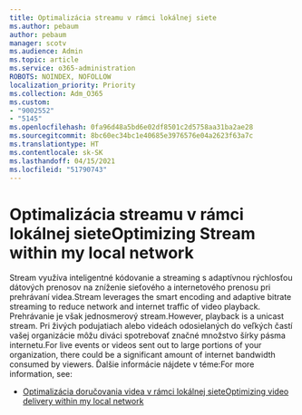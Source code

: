 ```yaml
---
title: Optimalizácia streamu v rámci lokálnej siete
ms.author: pebaum
author: pebaum
manager: scotv
ms.audience: Admin
ms.topic: article
ms.service: o365-administration
ROBOTS: NOINDEX, NOFOLLOW
localization_priority: Priority
ms.collection: Adm_O365
ms.custom:
- "9002552"
- "5145"
ms.openlocfilehash: 0fa96d48a5bd6e02df8501c2d5758aa31ba2ae28
ms.sourcegitcommit: 8bc60ec34bc1e40685e3976576e04a2623f63a7c
ms.translationtype: HT
ms.contentlocale: sk-SK
ms.lasthandoff: 04/15/2021
ms.locfileid: "51790743"
---
```

# <a name="optimizing-stream-within-my-local-network"></a><span data-ttu-id="fa829-102">Optimalizácia streamu v rámci lokálnej siete</span><span class="sxs-lookup"><span data-stu-id="fa829-102">Optimizing Stream within my local network</span></span>

<span data-ttu-id="fa829-103">Stream využíva inteligentné kódovanie a streaming s adaptívnou rýchlosťou dátových prenosov na zníženie sieťového a internetového prenosu pri prehrávaní videa.</span><span class="sxs-lookup"><span data-stu-id="fa829-103">Stream leverages the smart encoding and adaptive bitrate streaming to reduce network and internet traffic of video playback.</span></span> <span data-ttu-id="fa829-104">Prehrávanie je však jednosmerový stream.</span><span class="sxs-lookup"><span data-stu-id="fa829-104">However, playback is a unicast stream.</span></span> <span data-ttu-id="fa829-105">Pri živých podujatiach alebo videách odosielaných do veľkých častí vašej organizácie môžu diváci spotrebovať značné množstvo šírky pásma internetu.</span><span class="sxs-lookup"><span data-stu-id="fa829-105">For live events or videos sent out to large portions of your organization, there could be a significant amount of internet bandwidth consumed by viewers.</span></span> <span data-ttu-id="fa829-106">Ďalšie informácie nájdete v téme:</span><span class="sxs-lookup"><span data-stu-id="fa829-106">For more information, see:</span></span>

- [<span data-ttu-id="fa829-107">Optimalizácia doručovania videa v rámci lokálnej siete</span><span class="sxs-lookup"><span data-stu-id="fa829-107">Optimizing video delivery within my local network</span></span>](https://docs.microsoft.com/stream/network-overview#optimizing-video-delivery-within-my-local-network)
